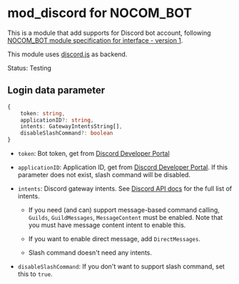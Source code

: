 # mod_discord for NOCOM_BOT

This is a module that add supports for Discord bot account, following <a href="https://github.com/NOCOM-BOT/spec/blob/main/Module.md#51-interface-handler-module-type--interface">NOCOM_BOT module specification for interface - version 1</a>.

This module uses <a href="https://github.com/discordjs/discord.js">discord.js</a> as backend.

Status: Testing

## Login data parameter

```ts
{
    token: string,
    applicationID?: string,
    intents: GatewayIntentsString[],
    disableSlashCommand?: boolean
}
```

- `token`: Bot token, get from <a href="https://discord.com/developers/applications">Discord Developer Portal</a>

- `applicationID`: Application ID, get from <a href="https://discord.com/developers/applications">Discord Developer Portal</a>. If this parameter does not exist, slash command will be disabled.

- `intents`: Discord gateway intents. See <a href="https://discord-api-types.dev/api/discord-api-types-v10/enum/GatewayIntentBits">Discord API docs</a> for the full list of intents.

    - If you need (and can) support message-based command calling, `Guilds`, `GuildMessages`, `MessageContent` must be enabled. Note that you must have message content intent to enable this.

    - If you want to enable direct message, add `DirectMessages`.

    - Slash command doesn't need any intents.

- `disableSlashCommand`: If you don't want to support slash command, set this to `true`.
